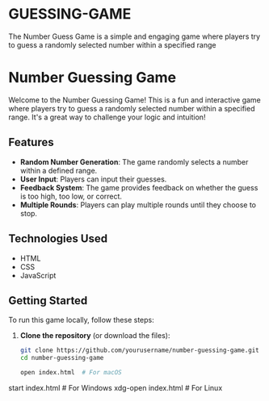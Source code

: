 # GUESSING-GAME
The Number Guess Game is a simple and engaging game where players try to guess a randomly selected number within a specified range

# Number Guessing Game

Welcome to the Number Guessing Game! This is a fun and interactive game where players try to guess a randomly selected number within a specified range. It's a great way to challenge your logic and intuition!


## Features

- **Random Number Generation**: The game randomly selects a number within a defined range.
- **User  Input**: Players can input their guesses.
- **Feedback System**: The game provides feedback on whether the guess is too high, too low, or correct.
- **Multiple Rounds**: Players can play multiple rounds until they choose to stop.

## Technologies Used

- HTML
- CSS
- JavaScript

## Getting Started

To run this game locally, follow these steps:

1. **Clone the repository** (or download the files):
   ```bash
   git clone https://github.com/yourusername/number-guessing-game.git
   cd number-guessing-game

   open index.html  # For macOS
start index.html # For Windows
xdg-open index.html # For Linux
